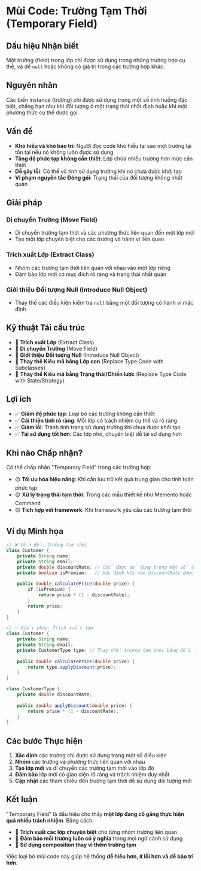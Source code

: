 # **Mùi Code: Trường Tạm Thời (Temporary Field)**

## **Dấu hiệu Nhận biết**
Một trường (field) trong lớp chỉ được sử dụng trong những trường hợp cụ thể, và để `null` hoặc không có giá trị trong các trường hợp khác.

## **Nguyên nhân**
Các biến instance (trường) chỉ được sử dụng trong một số tình huống đặc biệt, chẳng hạn như khi đối tượng ở một trạng thái nhất định hoặc khi một phương thức cụ thể được gọi.

## **Vấn đề**
- **Khó hiểu và khó bảo trì**: Người đọc code khó hiểu tại sao một trường lại tồn tại nếu nó không luôn được sử dụng
- **Tăng độ phức tạp không cần thiết**: Lớp chứa nhiều trường hơn mức cần thiết
- **Dễ gây lỗi**: Có thể vô tình sử dụng trường khi nó chưa được khởi tạo
- **Vi phạm nguyên tắc Đóng gói**: Trạng thái của đối tượng không nhất quán

## **Giải pháp**

### **Di chuyển Trường (Move Field)**
- Di chuyển trường tạm thời và các phương thức liên quan đến một lớp mới
- Tạo một lớp chuyên biệt cho các trường và hành vi liên quan

### **Trích xuất Lớp (Extract Class)**
- Nhóm các trường tạm thời liên quan với nhau vào một lớp riêng
- Đảm bảo lớp mới có mục đích rõ ràng và trạng thái nhất quán

### **Giới thiệu Đối tượng Null (Introduce Null Object)**
- Thay thế các điều kiện kiểm tra `null` bằng một đối tượng có hành vi mặc định

## **Kỹ thuật Tái cấu trúc**
- 🔧 **Trích xuất Lớp** (Extract Class)
- 🔧 **Di chuyển Trường** (Move Field)
- 🔧 **Giới thiệu Đối tượng Null** (Introduce Null Object)
- 🔧 **Thay thế Kiểu mã bằng Lớp con** (Replace Type Code with Subclasses)
- 🔧 **Thay thế Kiểu mã bằng Trạng thái/Chiến lược** (Replace Type Code with State/Strategy)

## **Lợi ích**
- ✅ **Giảm độ phức tạp**: Loại bỏ các trường không cần thiết
- ✅ **Cải thiện tính rõ ràng**: Mỗi lớp có trách nhiệm cụ thể và rõ ràng
- ✅ **Giảm lỗi**: Tránh tình trạng sử dụng trường khi chưa được khởi tạo
- ✅ **Tái sử dụng tốt hơn**: Các lớp nhỏ, chuyên biệt dễ tái sử dụng hơn

## **Khi nào Chấp nhận?**
Có thể chấp nhận "Temporary Field" trong các trường hợp:
- 🟡 **Tối ưu hóa hiệu năng**: Khi cần lưu trữ kết quả trung gian cho tính toán phức tạp
- 🟡 **Xử lý trạng thái tạm thời**: Trong các mẫu thiết kế như Memento hoặc Command
- 🟡 **Tích hợp với framework**: Khi framework yêu cầu các trường tạm thời

## **Ví dụ Minh họa**

```java
// ❌ Vấn đề: Trường tạm thời
class Customer {
    private String name;
    private String email;
    private double discountRate; // Chỉ được sử dụng trong một số trường hợp
    private boolean isPremium;   // Xác định khi nào discountRate được sử dụng
    
    public double calculatePrice(double price) {
        if (isPremium) {
            return price * (1 - discountRate);
        }
        return price;
    }
}

// ✅ Giải pháp: Trích xuất lớp
class Customer {
    private String name;
    private String email;
    private CustomerType type; // Thay thế trường tạm thời bằng đối tượng chuyên biệt
    
    public double calculatePrice(double price) {
        return type.applyDiscount(price);
    }
}

class CustomerType {
    private double discountRate;
    
    public double applyDiscount(double price) {
        return price * (1 - discountRate);
    }
}
```

## **Các bước Thực hiện**
1. **Xác định** các trường chỉ được sử dụng trong một số điều kiện
2. **Nhóm** các trường và phương thức liên quan với nhau
3. **Tạo lớp mới** và di chuyển các trường tạm thời vào lớp đó
4. **Đảm bảo** lớp mới có giao diện rõ ràng và trách nhiệm duy nhất
5. **Cập nhật** các tham chiếu đến trường tạm thời để sử dụng đối tượng mới

## **Kết luận**
"Temporary Field" là dấu hiệu cho thấy **một lớp đang cố gắng thực hiện quá nhiều trách nhiệm**. Bằng cách:

- 🎯 **Trích xuất các lớp chuyên biệt** cho từng nhóm trường liên quan
- 🎯 **Đảm bảo mỗi trường luôn có ý nghĩa** trong mọi ngữ cảnh sử dụng
- 🎯 **Sử dụng composition thay vì thêm trường tạm**

Việc loại bỏ mùi code này giúp hệ thống **dễ hiểu hơn, ít lỗi hơn và dễ bảo trì hơn**.
